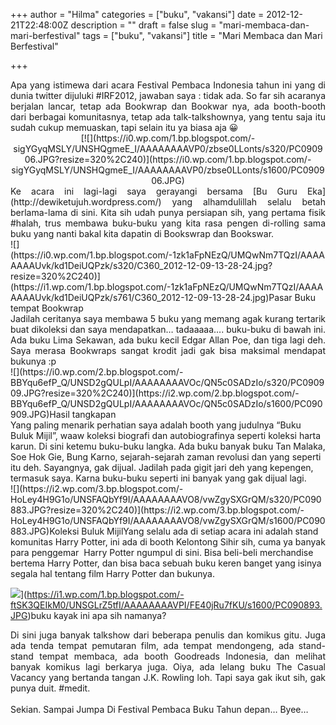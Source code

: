 +++
author = "Hilma"
categories = ["buku", "vakansi"]
date = 2012-12-21T22:48:00Z
description = ""
draft = false
slug = "mari-membaca-dan-mari-berfestival"
tags = ["buku", "vakansi"]
title = "Mari Membaca dan Mari Berfestival"

+++

<div style="text-align: justify;">Apa yang istimewa dari acara Festival Pembaca Indonesia tahun ini yang di dunia twitter dijuluki #IRF2012, jawaban saya : tidak ada. So far sih acaranya berjalan lancar, tetap ada Bookwrap dan Bookwar nya, ada booth-booth dari berbagai komunitasnya, tetap ada talk-talkshownya, yang tentu saja itu sudah cukup memuaskan, tapi selain itu ya biasa aja 😀</div><div class="separator" style="clear: both; text-align: center;">[![](https://i0.wp.com/1.bp.blogspot.com/-sigYGyqMSLY/UNSHQgmeE_I/AAAAAAAAVP0/zbse0LLonts/s320/PC090906.JPG?resize=320%2C240)](https://i0.wp.com/1.bp.blogspot.com/-sigYGyqMSLY/UNSHQgmeE_I/AAAAAAAAVP0/zbse0LLonts/s1600/PC090906.JPG)</div><div class="separator" style="clear: both; text-align: justify;">Ke acara ini lagi-lagi saya gerayangi bersama [Bu Guru Eka](http://dewiketujuh.wordpress.com/) yang alhamdulillah selalu betah berlama-lama di sini. Kita sih udah punya persiapan sih, yang pertama fisik #halah, trus membawa buku-buku yang kita rasa pengen di-rolling sama buku yang nanti bakal kita dapatin di Bookswrap dan Bookswar.</div>![](https://i0.wp.com/1.bp.blogspot.com/-1zk1aFpNEzQ/UMQwNm7TQzI/AAAAAAAAUvk/kd1DeiUQPzk/s320/C360_2012-12-09-13-28-24.jpg?resize=320%2C240)](https://i1.wp.com/1.bp.blogspot.com/-1zk1aFpNEzQ/UMQwNm7TQzI/AAAAAAAAUvk/kd1DeiUQPzk/s761/C360_2012-12-09-13-28-24.jpg)</td></tr><tr><td class="tr-caption" style="text-align: center;">Pasar Buku tempat Bookwrap</td></tr></tbody></table><div style="text-align: justify;">Jadilah ceritanya saya membawa 5 buku yang memang agak kurang tertarik buat dikoleksi dan saya mendapatkan… tadaaaaa…. buku-buku di bawah ini. Ada buku Lima Sekawan, ada buku kecil Edgar Allan Poe, dan tiga lagi deh. Saya merasa Bookwraps sangat krodit jadi gak bisa maksimal mendapat bukunya :p</div>![](https://i0.wp.com/2.bp.blogspot.com/-BBYqu6efP_Q/UNSD2gQULpI/AAAAAAAAVOc/QN5c0SADzIo/s320/PC090909.JPG?resize=320%2C240)](https://i2.wp.com/2.bp.blogspot.com/-BBYqu6efP_Q/UNSD2gQULpI/AAAAAAAAVOc/QN5c0SADzIo/s1600/PC090909.JPG)</td></tr><tr><td class="tr-caption" style="text-align: center;">Hasil tangkapan</td></tr></tbody></table><div><div class="separator" style="clear: both; text-align: left;"><span style="text-align: justify;">Yang paling menarik perhatian saya adalah booth yang judulnya “Buku Buluk Mijil”, waaw koleksi biografi dan autobiografinya seperti koleksi harta karun. Di sini ketemu buku-buku langka. Ada buku banyak buku Tan Malaka, Soe Hok Gie, Bung Karno, sejarah-sejarah zaman revolusi dan yang seperti itu deh. Sayangnya, gak dijual. Jadilah pada gigit jari deh yang kepengen, termasuk saya. Karna buku-buku seperti ini banyak yang gak dijual lagi. </span></div>![](https://i2.wp.com/3.bp.blogspot.com/-HoLey4H9G1o/UNSFAQbYf9I/AAAAAAAAVO8/vwZgySXGrQM/s320/PC090883.JPG?resize=320%2C240)](https://i2.wp.com/3.bp.blogspot.com/-HoLey4H9G1o/UNSFAQbYf9I/AAAAAAAAVO8/vwZgySXGrQM/s1600/PC090883.JPG)</td></tr><tr><td class="tr-caption" style="text-align: center;">Koleksi Buluk Mijil</td></tr></tbody></table><span style="text-align: justify;">Yang selalu ada di setiap acara ini adalah stand komunitas Harry Potter, ini ada di booth Kelontong Sihir sih, cuma ya banyak para penggemar  Harry Potter ngumpul di sini. Bisa beli-beli merchandise bertema Harry Potter, dan bisa baca sebuah buku keren banget yang isinya segala hal tentang film Harry Potter dan bukunya. </span>  
<span style="text-align: justify;">  
</span>

![](https://i2.wp.com/1.bp.blogspot.com/-ftSK3QEIkM0/UNSGLrZ5tfI/AAAAAAAAVPI/FE40jRu7fKU/s320/PC090893.JPG?resize=320%2C240)](https://i1.wp.com/1.bp.blogspot.com/-ftSK3QEIkM0/UNSGLrZ5tfI/AAAAAAAAVPI/FE40jRu7fKU/s1600/PC090893.JPG)</td></tr><tr><td class="tr-caption" style="text-align: center;">buku kayak ini apa sih namanya?</td></tr></tbody></table><div class="separator" style="clear: both; text-align: justify;">Di sini juga banyak talkshow dari beberapa penulis dan komikus gitu. Juga ada tenda tempat pemutaran film, ada tempat mendongeng, ada stand-stand tempat membaca, ada booth Goodreads Indonesia, dan melihat banyak komikus lagi berkarya juga. Oiya, ada lelang buku The Casual Vacancy yang bertanda tangan J.K. Rowling loh. Tapi saya gak ikut sih, gak punya duit. #medit.</div><div style="text-align: justify;"><span style="text-align: center;"> </span></div><span style="text-align: center;">Sekian. </span><span style="text-align: center;">Sampai Jumpa Di Festival Pembaca Buku Tahun depan… Byee…</span>

</div>

